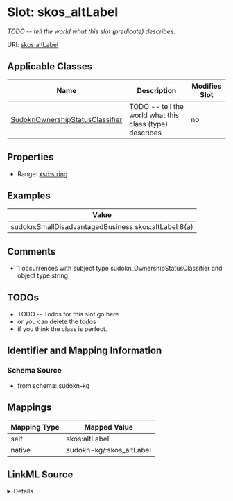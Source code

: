 

# Slot: skos_altLabel


_TODO -- tell the world what this slot (predicate) describes._





URI: [skos:altLabel](http://www.w3.org/2004/02/skos/core#altLabel)



<!-- no inheritance hierarchy -->





## Applicable Classes

| Name | Description | Modifies Slot |
| --- | --- | --- |
| [SudoknOwnershipStatusClassifier](../classes/SudoknOwnershipStatusClassifier.md) | TODO -- tell the world what this class (type) describes |  no  |







## Properties

* Range: [xsd:string](http://www.w3.org/2001/XMLSchema#string)






## Examples

| Value |
| --- |
| sudokn:SmallDisadvantagedBusiness skos:altLabel 8(a) |

## Comments

* 1 occurrences with subject type sudokn_OwnershipStatusClassifier and object type string.

## TODOs

* TODO -- Todos for this slot go here
* or you can delete the todos
* if you think the class is perfect.

## Identifier and Mapping Information







### Schema Source


* from schema: sudokn-kg




## Mappings

| Mapping Type | Mapped Value |
| ---  | ---  |
| self | skos:altLabel |
| native | sudokn-kg/:skos_altLabel |




## LinkML Source

<details>
```yaml
name: skos_altLabel
description: TODO -- tell the world what this slot (predicate) describes.
todos:
- TODO -- Todos for this slot go here
- or you can delete the todos
- if you think the class is perfect.
comments:
- 1 occurrences with subject type sudokn_OwnershipStatusClassifier and object type
  string.
examples:
- value: sudokn:SmallDisadvantagedBusiness skos:altLabel 8(a)
from_schema: sudokn-kg
rank: 1000
slot_uri: skos:altLabel
alias: skos_altLabel
domain_of:
- sudokn_OwnershipStatusClassifier
range: string

```
</details>